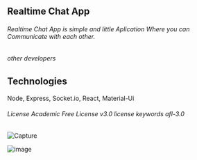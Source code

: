 ## Realtime Chat App

###### Realtime Chat App is simple and little Aplication Where you can Communicate with each other.

###### other developers

## Technologies

Node, Express, Socket.io, React, Material-Ui

###### License Academic Free License v3.0 license keywords afl-3.0

![Capture](https://user-images.githubusercontent.com/85309047/152333842-5c801931-0c87-45f6-91c4-bd258ab9dda4.PNG)

![image](https://user-images.githubusercontent.com/85309047/152334586-15823447-d35d-4b5c-9644-eeeb6aeeae39.png)


